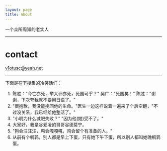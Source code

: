 ```yaml
---
layout: page
title: About
---
```


一个众所周知的老实人

<hr>

# contact

v1otusc@yeah.net

<hr>

下面是在下搜集的冷笑话们：

1. 陈胜："今亡亦死，举大计亦死，死国可乎？" 吴广："死国矣！" 陈胜："谢谢，下次夸我就不要用日语了。"
2. "很抱歉，我没能挽回他的生命。"医生一边这样说着一遍来了个后空翻，"不过没关系，我已经给他整活了。"
3. "小明为什么减肥失败？" "因为他(她)受不了。"
4. 大家好，我是谷爱凌的哥哥谷德莫宁。
5. "狗会汪汪汪，鸭会嘎嘎嘎，鸡会留个有准备的人。"
6. 从前有个鹌鹑，别人都是早上下蛋，只有她下午下蛋，所以别人都叫她晚鹌鹑蛋。
